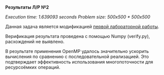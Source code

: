 **Результаты Л/Р №2**

*Execution time: 1.639093 seconds
Problem size: 500x500 * 500x500*

Данная задача является модификацией [первой лабораторной работы](https://github.com/ynnmuraii/parallel-prog/tree/par_1/lab1).

Верификация результата проведена с помощью Numpy (verify.py), расхождений не выявлено.

В результате применения OpenMP удалось значительно ускорить вычисления по сравнению с последовательной реализацией. Это подтверждает эффективность использования многопоточности для ресурсоёмких операций.
